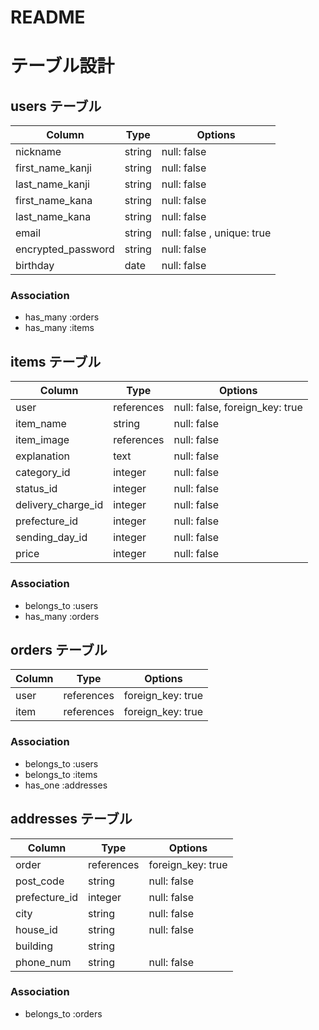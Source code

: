 # README
# テーブル設計

## users テーブル

| Column             | Type   | Options                    |
| ------------------ | ------ | -------------------------- |
| nickname           | string | null: false                |
| first_name_kanji   | string | null: false                |
| last_name_kanji    | string | null: false                |
| first_name_kana    | string | null: false                |
| last_name_kana     | string | null: false                |
| email              | string | null: false , unique: true |
| encrypted_password | string | null: false                |
| birthday           | date   | null: false                |

### Association

- has_many :orders
- has_many :items

## items テーブル

| Column             | Type             | Options                        |
| ------------------ | ---------------- | ------------------------------ |
| user               | references       | null: false, foreign_key: true |
| item_name          | string           | null: false                    |
| item_image         | references       | null: false                    |
| explanation        | text             | null: false                    |
| category_id        | integer          | null: false                    |
| status_id          | integer          | null: false                    |
| delivery_charge_id | integer          | null: false                    |
| prefecture_id      | integer          | null: false                    |
| sending_day_id     | integer          | null: false                    |
| price              | integer          | null: false                    |

### Association

- belongs_to :users
- has_many :orders

## orders テーブル

| Column  | Type       | Options           |
| ------  | ---------- | ----------------- |
| user    | references | foreign_key: true |
| item    | references | foreign_key: true |

### Association

- belongs_to :users
- belongs_to :items
- has_one :addresses

## addresses テーブル

| Column        | Type       | Options           |
| ------------- | ---------- | ----------------- |
| order         | references | foreign_key: true |
| post_code     | string     | null: false       |
| prefecture_id | integer    | null: false       |
| city          | string     | null: false       |
| house_id      | string     | null: false       |
| building      | string     |                   |
| phone_num     | string     | null: false       |

### Association

- belongs_to :orders